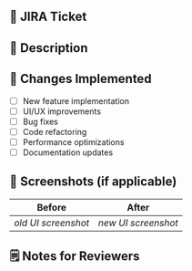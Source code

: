 ## 🔗 JIRA Ticket

<!-- Replace with the actual JIRA ticket ID -->

## 📝 Description
<!-- Provide a brief summary of the changes. Why was this change needed? -->

## 🎯 Changes Implemented
- [ ] New feature implementation
- [ ] UI/UX improvements
- [ ] Bug fixes
- [ ] Code refactoring
- [ ] Performance optimizations
- [ ] Documentation updates

## 📸 Screenshots (if applicable)
| Before | After |
|--------|-------|
| _old UI screenshot_ | _new UI screenshot_ |



## 🗒️ Notes for Reviewers
<!-- Provide any additional context or instructions for reviewers -->
